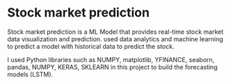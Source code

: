 # Stock market prediction
Stock market prediction is a ML Model that provides real-time stock market data visualization and prediction.
used data analytics and machine learning to predict a model with historical 
data to predict the stock.

I used Python libraries such as NUMPY, matplotlib, YFINANCE,
seaborn, pandas, NUMPY, KERAS, SKLEARN in this project to build 
the forecasting models (LSTM).
